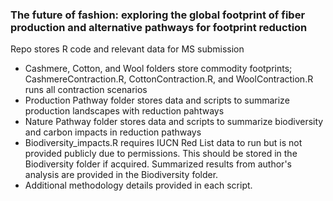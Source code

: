 ### The future of fashion: exploring the global footprint of fiber production and alternative pathways for footprint reduction
Repo stores R code and relevant data for MS submission
- Cashmere, Cotton, and Wool folders store commodity footprints; CashmereContraction.R, CottonContraction.R, and WoolContraction.R runs all contraction scenarios
- Production Pathway folder stores data and scripts to summarize production landscapes with reduction pahtways
- Nature Pathway folder stores data and scripts to summarize biodiversity and carbon impacts in reduction pathways
- Biodiversity_impacts.R requires IUCN Red List data to run but is not provided publicly due to permissions. This should be stored in the Biodiversity folder if acquired. Summarized results from author's analysis are provided in the Biodiversity folder.
- Additional methodology details provided in each script. 
